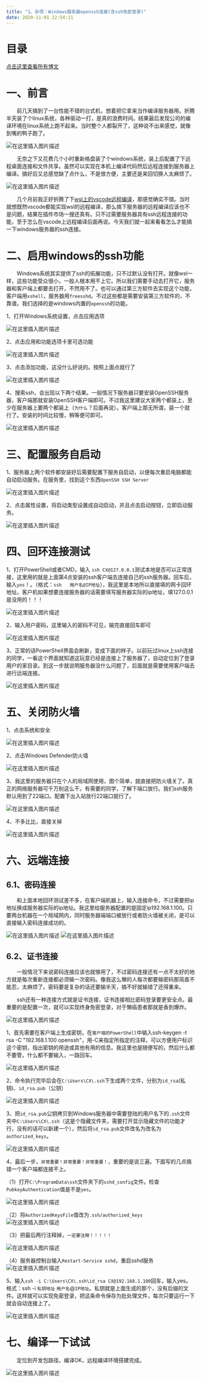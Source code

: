```yaml
---
title: "1、杂项：Windows服务器openssh连接(含ssh免密登录)"
date: 2020-11-01 22:54:11
---
```


# 目录

[点击这里查看所有博文](https://blog.csdn.net/weixin_44570083/article/details/104285283)

# 一、前言

&emsp;&emsp;前几天搞到了一台性能不错的台式机，想着把它拿来当作编译服务器用。折腾半天装了个linux系统，各种驱动一打，是真的浪费时间。结果最后发现公司的编译环境在linux系统上跑不起来。当时整个人都裂开了，这种说不出来感觉，就像到嘴的鸭子跑了。

![在这里插入图片描述](https://img-blog.csdnimg.cn/20201101202641472.png?x-oss-process=image/watermark,type_ZmFuZ3poZW5naGVpdGk,shadow_10,text_aHR0cHM6Ly9ibG9nLmNzZG4ubmV0L3dlaXhpbl80NDU3MDA4Mw==,size_16,color_FFFFFF,t_70#pic_center)

&emsp;&emsp;无奈之下又花费几个小时重新格盘装了个windows系统，装上后配置了下远程桌面连接和文件共享。虽然可以实现在本机上编译代码然后远程连接到服务器上编译。搞好后又总感觉缺了点什么，不是很方便，主要还是来回切换人太麻烦了。

![在这里插入图片描述](https://img-blog.csdnimg.cn/20201101205152670.png#pic_center)

&emsp;&emsp;几个月前我正好折腾了下[wsl上的vscode远程编译](https://blog.csdn.net/weixin_44570083/article/details/106672329)，那感觉确实不错。当时就想既然vscode都能实现wsl的远程编译，那么搞下服务器的远程编译应该也不是问题，结果在插件市场一搜还真有。只不过需要服务器具有ssh远程连接的功能，至于怎么在vscode上远程编译后面再说。今天我们就一起来看看怎么才能搞一下windows服务器的ssh连接。

# 二、启用windows的ssh功能

&emsp;&emsp;Windows系统其实提供了ssh的拓展功能，只不过默认没有打开。就像wsl一样，这些功能受众很小，一般人根本用不上它。所以我们需要手动去打开它，服务器和客户端上都要去打开，不然用不了。也可以通过第三方软件去实现这个功能，客户端用`xshell`，服务器用`freesshd`。不过这些都是需要安装第三方软件的，不靠谱。我们选择的是windows内置的`openssh`的功能。

1、打开Windows系统设置，点击应用选项

![在这里插入图片描述](https://img-blog.csdnimg.cn/2020110121004082.png?x-oss-process=image/watermark,type_ZmFuZ3poZW5naGVpdGk,shadow_10,text_aHR0cHM6Ly9ibG9nLmNzZG4ubmV0L3dlaXhpbl80NDU3MDA4Mw==,size_16,color_FFFFFF,t_70#pic_center)

2、点击应用和功能选项卡里可选功能

![在这里插入图片描述](https://img-blog.csdnimg.cn/20201101210207115.png?x-oss-process=image/watermark,type_ZmFuZ3poZW5naGVpdGk,shadow_10,text_aHR0cHM6Ly9ibG9nLmNzZG4ubmV0L3dlaXhpbl80NDU3MDA4Mw==,size_16,color_FFFFFF,t_70#pic_center)

3、点击添加功能，这没什么好说的。按照上面点就行了

![在这里插入图片描述](https://img-blog.csdnimg.cn/20201101210316547.png?x-oss-process=image/watermark,type_ZmFuZ3poZW5naGVpdGk,shadow_10,text_aHR0cHM6Ly9ibG9nLmNzZG4ubmV0L3dlaXhpbl80NDU3MDA4Mw==,size_16,color_FFFFFF,t_70#pic_center)

4、搜索ssh，会出现以下两个结果。一般情况下服务器只要安装OpenSSH服务器，客户端那就安装OpenSSH客户端即可。不过我这里建议大家两个都装上，至少在服务器上要两个都装上（`为什么`？后面再说）。客户端上那无所谓，装一个就行了。安装的时间比较慢，稍等便可即可。


![在这里插入图片描述](https://img-blog.csdnimg.cn/20201101210710586.png?x-oss-process=image/watermark,type_ZmFuZ3poZW5naGVpdGk,shadow_10,text_aHR0cHM6Ly9ibG9nLmNzZG4ubmV0L3dlaXhpbl80NDU3MDA4Mw==,size_16,color_FFFFFF,t_70#pic_center)

# 三、配置服务自启动

1、服务器上两个软件都安装好后需要配置下服务自启动，以便每次重启电脑都能自动启动服务。在服务里，找到这个东西`OpenSSH SSH Server`

![在这里插入图片描述](https://img-blog.csdnimg.cn/20201101213010588.png?x-oss-process=image/watermark,type_ZmFuZ3poZW5naGVpdGk,shadow_10,text_aHR0cHM6Ly9ibG9nLmNzZG4ubmV0L3dlaXhpbl80NDU3MDA4Mw==,size_16,color_FFFFFF,t_70#pic_center)

2、点击属性设置，将启动类型设置成自动启动，并且点击启动按钮，立即启动服务。

![在这里插入图片描述](https://img-blog.csdnimg.cn/20201101213054245.png?x-oss-process=image/watermark,type_ZmFuZ3poZW5naGVpdGk,shadow_10,text_aHR0cHM6Ly9ibG9nLmNzZG4ubmV0L3dlaXhpbl80NDU3MDA4Mw==,size_16,color_FFFFFF,t_70#pic_center)

# 四、回环连接测试

1、打开PowerShell或者CMD，输入 `ssh CX@127.0.0.1`测试本地是否可以正常连接，这里用的就是上面第4点安装的ssh客户端去连接自己的ssh服务器。回车后，输入`yes`！。（格式：`ssh   用户名@IP地址`），我这里是本地所以直接填的网卡回环地址。客户机如果想要连接服务器的话需要填写服务器实际的ip地址，填127.0.0.1是没用的！！！

![在这里插入图片描述](https://img-blog.csdnimg.cn/20201101213454835.png?x-oss-process=image/watermark,type_ZmFuZ3poZW5naGVpdGk,shadow_10,text_aHR0cHM6Ly9ibG9nLmNzZG4ubmV0L3dlaXhpbl80NDU3MDA4Mw==,size_16,color_FFFFFF,t_70#pic_center)

2、输入用户密码，这里输入的密码不可见，输完直接回车即可

![在这里插入图片描述](https://img-blog.csdnimg.cn/2020110121354722.png?x-oss-process=image/watermark,type_ZmFuZ3poZW5naGVpdGk,shadow_10,text_aHR0cHM6Ly9ibG9nLmNzZG4ubmV0L3dlaXhpbl80NDU3MDA4Mw==,size_16,color_FFFFFF,t_70#pic_center)

3、正常的话PowerShell界面会刷新，变成下面的样子。以前玩过linux上ssh连接的同学，一看这个界面就知道这玩意已经是连接上了服务器了，自动定位到了登录用户的家目录。到这一步就说明服务器没什么问题了，后面就是需要使用客户端去进行远端连接。

![在这里插入图片描述](https://img-blog.csdnimg.cn/20201101213800212.png?x-oss-process=image/watermark,type_ZmFuZ3poZW5naGVpdGk,shadow_10,text_aHR0cHM6Ly9ibG9nLmNzZG4ubmV0L3dlaXhpbl80NDU3MDA4Mw==,size_16,color_FFFFFF,t_70#pic_center)

# 五、关闭防火墙

1、点击系统和安全

![在这里插入图片描述](https://img-blog.csdnimg.cn/20201101214706716.png?x-oss-process=image/watermark,type_ZmFuZ3poZW5naGVpdGk,shadow_10,text_aHR0cHM6Ly9ibG9nLmNzZG4ubmV0L3dlaXhpbl80NDU3MDA4Mw==,size_16,color_FFFFFF,t_70#pic_center)

2、点击Windows Defender防火墙

![在这里插入图片描述](https://img-blog.csdnimg.cn/20201101214733904.png?x-oss-process=image/watermark,type_ZmFuZ3poZW5naGVpdGk,shadow_10,text_aHR0cHM6Ly9ibG9nLmNzZG4ubmV0L3dlaXhpbl80NDU3MDA4Mw==,size_16,color_FFFFFF,t_70#pic_center)

3、我这里的服务器只在个人的局域网使用，图个简单，就直接把防火墙关了。真正的网络服务器可千万别这么干。有需要的同学，了解下端口放行。我们ssh服务默认用到了22端口。配置下出入站放行22端口就行了。

![在这里插入图片描述](https://img-blog.csdnimg.cn/20201101214844588.png#pic_center)

4、不多比比，直接关掉

![在这里插入图片描述](https://img-blog.csdnimg.cn/20201101215052155.png?x-oss-process=image/watermark,type_ZmFuZ3poZW5naGVpdGk,shadow_10,text_aHR0cHM6Ly9ibG9nLmNzZG4ubmV0L3dlaXhpbl80NDU3MDA4Mw==,size_16,color_FFFFFF,t_70#pic_center)

# 六、远端连接

##  6.1、密码连接

&emsp;&emsp;和上面本地回环测试差不多，在客户端机器上，输入连接命令，不过需要把ip地址换成服务器实际的ip地址。我这里给服务器配置的是固定ip192.168.1.100。只要两台机器在一个局域网内，同时服务器端端口被放行或者防火墙被关闭，是可以直接输入密码连接成功的。

![在这里插入图片描述](https://img-blog.csdnimg.cn/20201101215526540.png#pic_center)
![在这里插入图片描述](https://img-blog.csdnimg.cn/20201101215723100.png#pic_center)

##  6.2、证书连接

&emsp;&emsp;一般情况下来说密码连接应该也就够用了，不过密码连接还有一点不太好的地方就是每次重新连接都必须输一次密码。像我这么懒的人每次都要输密码那简直不能忍，太麻烦了。密码要是复杂的话还要输半天，搞不好就输错了还得重来。

&emsp;&emsp;ssh还有一种连接方式就是证书连接，证书连接相比密码登录要更安全点。最重要的是配置一次，就可以实现终身免密登录，对于懒癌患者那就是香到爆炸。

![在这里插入图片描述](https://img-blog.csdnimg.cn/20201101220901231.png?x-oss-process=image/watermark,type_ZmFuZ3poZW5naGVpdGk,shadow_10,text_aHR0cHM6Ly9ibG9nLmNzZG4ubmV0L3dlaXhpbl80NDU3MDA4Mw==,size_16,color_FFFFFF,t_70#pic_center)

1、首先需要在客户端上生成密钥，在`客户端的PowerShell`中输入ssh-keygen -t rsa -C "192.168.1.100 openssh"，用-C来指定所指定的注释，可以方便用户标识这个密钥，指出密钥的用途或其他有用的信息。我这里也是随便写的，然后什么都不要管，什么都不要输入，一路回车。

![在这里插入图片描述](https://img-blog.csdnimg.cn/20201101221504602.png?x-oss-process=image/watermark,type_ZmFuZ3poZW5naGVpdGk,shadow_10,text_aHR0cHM6Ly9ibG9nLmNzZG4ubmV0L3dlaXhpbl80NDU3MDA4Mw==,size_16,color_FFFFFF,t_70#pic_center)

2、命令执行完毕后会在`C:\Users\CX\.ssh`下生成两个文件，分别为`id_rsa`(私钥)、`id_rsa.pub`（公钥）

![在这里插入图片描述](https://img-blog.csdnimg.cn/20201101221612191.png#pic_center)

3、把`id_rsa.pub`公钥拷贝到Windows服务器中需要登陆的用户名下的`.ssh`文件夹中`C:\Users\CX\.ssh`（这是个隐藏文件夹，需要打开显示隐藏文件的功能才行，没有的话可以新建一个），然后将`id_rsa.pub`文件改名为改名为`authorized_keys`。

![在这里插入图片描述](https://img-blog.csdnimg.cn/20201101222339757.png?x-oss-process=image/watermark,type_ZmFuZ3poZW5naGVpdGk,shadow_10,text_aHR0cHM6Ly9ibG9nLmNzZG4ubmV0L3dlaXhpbl80NDU3MDA4Mw==,size_16,color_FFFFFF,t_70#pic_center)

4、最后一步，`非常重要！非常重要！非常重要！`，重要的是说三遍。下面写的几点搞错一个客户端都连接不上。

（1）打开`C:\ProgramData\ssh`文件夹下的`sshd_config`文件。检查`PubkeyAuthentication`值是不是`yes`。

![在这里插入图片描述](https://img-blog.csdnimg.cn/20201101222653713.png?x-oss-process=image/watermark,type_ZmFuZ3poZW5naGVpdGk,shadow_10,text_aHR0cHM6Ly9ibG9nLmNzZG4ubmV0L3dlaXhpbl80NDU3MDA4Mw==,size_16,color_FFFFFF,t_70#pic_center)

（2）将`AuthorizedKeysFile`值改为`.ssh/authorized_keys`
![在这里插入图片描述](https://img-blog.csdnimg.cn/20201101222732921.png#pic_center)

（3）把最后两行注释掉，`一定要注释！！！！！`

![在这里插入图片描述](https://img-blog.csdnimg.cn/20201101222800882.png#pic_center)

（4）服务器控制台输入`Restart-Service sshd`，重启sshd服务![在这里插入图片描述](https://img-blog.csdnimg.cn/20201101223023628.png#pic_center)

5、输入`ssh -i C:\Users\CX\.ssh\id_rsa CX@192.168.1.100`回车，输入yes。格式：ssh  -i  `私钥地址`  `用户名`@`IP地址`。私钥就是上面生成的那个，没有后缀的文件。这样就可以实现免密登录，把这条命令保存为批处理文件，每次只要运行一下就会自动连接上了。

![在这里插入图片描述](https://img-blog.csdnimg.cn/20201101223559222.png#pic_center)

# 七、编译一下试试

&emsp;&emsp;定位到开发包路径。编译OK，远程编译环境搭建完成。

![在这里插入图片描述](https://img-blog.csdnimg.cn/20201101224719504.png?x-oss-process=image/watermark,type_ZmFuZ3poZW5naGVpdGk,shadow_10,text_aHR0cHM6Ly9ibG9nLmNzZG4ubmV0L3dlaXhpbl80NDU3MDA4Mw==,size_16,color_FFFFFF,t_70#pic_center)
